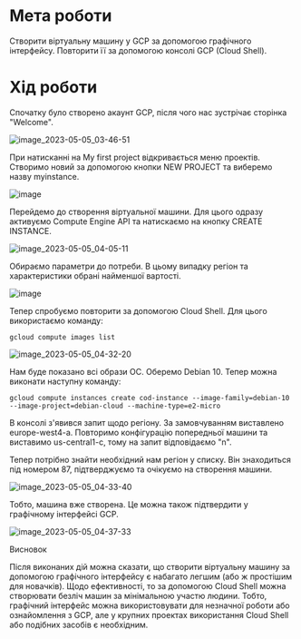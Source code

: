 # Мета роботи

Створити віртуальну машину у GCP за допомогою графічного інтерфейсу. Повторити її за допомогою консолі GCP (Cloud Shell).

# Хід роботи

Спочатку було створено акаунт GCP, після чого нас зустрічає сторінка "Welcome".

![image_2023-05-05_03-46-51](https://user-images.githubusercontent.com/132616149/236492912-30111f87-99a2-4da3-99f7-59b9ddd8f8e4.png)

При натисканні на My first project відкривається меню проектів. Створимо новий за допомогою кнопки NEW PROJECT та виберемо назву myinstance.

![image](https://user-images.githubusercontent.com/132616149/236493308-3a04e3a7-0a84-4ffc-882a-803703cd94c4.png)

Перейдемо до створення віртуальної машини. Для цього одразу активуємо Compute Engine API та натискаємо на кнопку CREATE INSTANCE.

![image_2023-05-05_04-05-11](https://user-images.githubusercontent.com/132616149/236493476-f75ea0db-e608-4f7f-bb4b-e0054e6d0e76.png)

Обираємо параметри до потреби. В цьому випадку регіон та характеристики обрані найменшої вартості.

![image](https://user-images.githubusercontent.com/132616149/236494733-8139f59e-1e81-47aa-8f4c-215befd05c99.png)

Тепер спробуємо повторити за допомогою Cloud Shell. Для цього використаємо команду:

```
gcloud compute images list
```

![image_2023-05-05_04-32-20](https://user-images.githubusercontent.com/132616149/236494382-1773b923-3cd8-4054-a893-e269d6e94c86.png)

Нам буде показано всі образи ОС. Оберемо Debian 10. Тепер можна виконати наступну команду:

```
gcloud compute instances create cod-instance --image-family=debian-10 --image-project=debian-cloud --machine-type=e2-micro
```

В консолі з'явився запит щодо регіону. За замовчуванням виставлено europe-west4-a. Повторимо конфігурацію попередньої машини та виставимо us-central1-c, тому на запит відповідаємо "n".



Тепер потрібно знайти необхідний нам регіон у списку. Він знаходиться під номером 87, підтверджуємо та очікуємо на створення машини.

![image_2023-05-05_04-33-40](https://user-images.githubusercontent.com/132616149/236494962-d4ade7cc-f03b-4874-8b5e-90ceae2e4173.png)

Тобто, машина вже створена. Це можна також підтвердити у графічному інтерфейсі GCP.

![image_2023-05-05_04-37-33](https://user-images.githubusercontent.com/132616149/236495059-3c384a0f-6dab-4142-81ff-d6712cf5f3cb.png)

Висновок

Після виконаних дій можна сказати, що створити віртуальну машину за допомогою графічного інтерфейсу є набагато легшим (або ж простішим для новачків). Щодо ефективності, то за допомогою Cloud Shell можна створювати безліч машин за мінімальною участю людини. Тобто, графічний інтерфейс можна використовувати для незначної роботи або ознайомлення з GCP, але у крупних проектах використання Cloud Shell або подібних засобів є необхідним.
